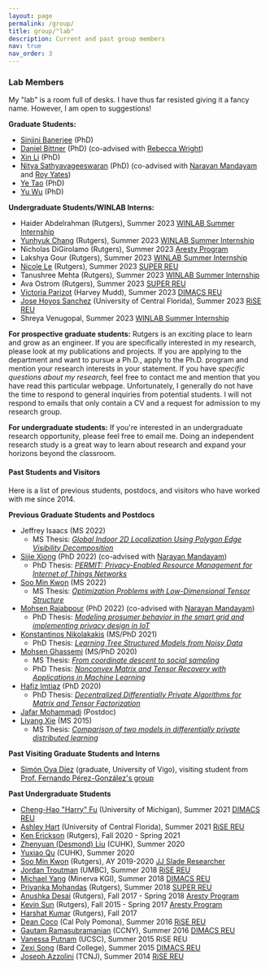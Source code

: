 ```yaml
---
layout: page
permalink: /group/
title: group/"lab"
description: Current and past group members
nav: true
nav_order: 3
---
```


### Lab Members

My "lab" is a room full of desks. I have thus far resisted giving it a fancy name. However, I am open to suggestions!

**Graduate Students:**

*   [Sinjini Banerjee](https://www.linkedin.com/in/sinjinibanerjee/) (PhD)
*   [Daniel Bittner](https://www.linkedin.com/in/daniel-bittner-8776b728/) (PhD) (co-advised with [Rebecca Wright](https://www.cs.columbia.edu/~rwright/))
*   [Xin Li](https://www.linkedin.com/in/xin-li-28359aa2/) (PhD)
*   [Nitya Sathyavageeswaran](https://www.linkedin.com/in/nitya-sathyavageeswaran-493179160/?trk=people-guest_people_search-card) (PhD) (co-advised with [Narayan Mandayam](http://www.winlab.rutgers.edu/~narayan/) and [Roy Yates](http://www.winlab.rutgers.edu/~ryates/))
*   [Ye Tao](https://www.linkedin.com/in/ye-tao-12430a167/) (PhD)
*   [Yu Wu](https://www.linkedin.com/in/yu-wu-b69283269/) (PhD)

**Undergraduate Students/WINLAB Interns:**

*   Haider Abdelrahman (Rutgers), Summer 2023 [WINLAB Summer Internship](https://www.winlab.rutgers.edu/prospective-students/summer-internship/)
*   [Yunhyuk Chang](https://www.linkedin.com/in/yunhyuk-chang-356715202) (Rutgers), Summer 2023 [WINLAB Summer Internship](https://www.winlab.rutgers.edu/prospective-students/summer-internship/)
*   Nicholas DiGirolamo (Rutgers), Summer 2023 [Aresty Program](https://aresty.rutgers.edu)
*   Lakshya Gour (Rutgers), Summer 2023 [WINLAB Summer Internship](https://www.winlab.rutgers.edu/prospective-students/summer-internship/)
*   [Nicole Le](https://www.linkedin.com/in/nicole-le-426072238/) (Rutgers), Summer 2023 [SUPER REU](https://douglass.rutgers.edu/wise/project-super)
*   Tanushree Mehta (Rutgers), Summer 2023 [WINLAB Summer Internship](https://www.winlab.rutgers.edu/prospective-students/summer-internship/)
*   Ava Ostrom (Rutgers), Summer 2023 [SUPER REU](https://douglass.rutgers.edu/wise/project-super)
*   [Victoria Parizot](https://www.linkedin.com/in/martha-victoria-parizot-52214122b/) (Harvey Mudd), Summer 2023 [DIMACS REU](http://reu.dimacs.rutgers.edu/)
*   [Jose Hoyos Sanchez](https://www.linkedin.com/in/jose-hoyos-sanchez/) (University of Central Florida), Summer 2023 [RiSE REU](http://rise.rutgers.edu/)
*   Shreya Venugopal, Summer 2023 [WINLAB Summer Internship](https://www.winlab.rutgers.edu/prospective-students/summer-internship/)


**For prospective graduate students:** Rutgers is an exciting place to learn and grow as an engineer. If you are specifically interested in my research, please look at my publications and projects. If you are applying to the department and want to pursue a Ph.D., apply to the Ph.D. program and mention your research interests in your statement. If you have _specific questions about my research_, feel free to contact me and mention that you have read this particular webpage. Unfortunately, I generally do not have the time to respond to general inquiries from potential students. I will not respond to emails that only contain a CV and a request for admission to my research group. 

**For undergraduate students:** If you're interested in an undergraduate research opportunity, please feel free to email me. Doing an independent research study is a great way to learn about research and expand your horizons beyond the classroom. 

#### Past Students and Visitors

Here is a list of previous students, postdocs, and visitors who have worked with me since 2014. 

**Previous Graduate Students and Postdocs**

*   Jeffrey Isaacs (MS 2022)
    * MS Thesis: [_Global Indoor 2D Localization Using Polygon Edge Visibility Decomposition_](https://rucore.libraries.rutgers.edu/rutgers-lib/69112/)
*   [Sijie Xiong](http://www.ece.rutgers.edu/~sx37/) (PhD 2022) (co-advised with [Narayan Mandayam](http://www.winlab.rutgers.edu/~narayan/))
    * PhD Thesis: [_PERMIT: Privacy-Enabled Resource Management for Internet of Things Networks_](https://rucore.libraries.rutgers.edu/rutgers-lib/67108/)
*   [Soo Min Kwon](https://www.linkedin.com/in/soo-min-kwon-215ba114b/) (MS 2022)
    * MS Thesis: [_Optimization Problems with Low-Dimensional Tensor Structure_](https://rucore.libraries.rutgers.edu/rutgers-lib/67410/)
*   [Mohsen Rajabpour](https://www.linkedin.com/in/mohsen-rajabpour-b5b897105/) (PhD 2022) (co-advised with [Narayan Mandayam](http://www.winlab.rutgers.edu/~narayan/))
    * PhD Thesis: [_Modeling prosumer behavior in the smart grid and implementing privacy design in IoT_](https://rucore.libraries.rutgers.edu/rutgers-lib/67069/)
*   [Konstantinos Nikolakakis](https://knikolakakis.org/) (MS/PhD 2021)  
    * PhD Thesis: [_Learning Tree Structured Models from Noisy Data_](https://rucore.libraries.rutgers.edu/rutgers-lib/66047/)
*   [Mohsen Ghassemi](https://www.ece.rutgers.edu/~mg975/) (MS/PhD 2020)
	* MS Thesis: [_From coordinate descent to social sampling_](https://rucore.libraries.rutgers.edu/rutgers-lib/49967/)
	* PhD Thesis: [_Nonconvex Matrix and Tensor Recovery with Applications in Machine Learning_](https://rucore.libraries.rutgers.edu/rutgers-lib/65376/)
*   [Hafiz Imtiaz](https://hafizimtiaz.buet.ac.bd/) (PhD 2020)
    * PhD Thesis: [_Decentralized Differentially Private Algorithms for Matrix and Tensor Factorization_](https://rucore.libraries.rutgers.edu/rutgers-lib/62938/)
*   [Jafar Mohammadi](https://www.bell-labs.com/usr/jafar.mohammadi) (Postdoc)
*   [Liyang Xie](https://www.linkedin.com/in/li-yang-xie-77163baa/) (MS 2015)  
    * MS Thesis: [_Comparison of two models in differentially private distributed learning_](https://rucore.libraries.rutgers.edu/rutgers-lib/49347/)

**Past Visiting Graduate Students and Interns**

*   [Simón Oya Díez](https://simon-oya.github.io/) (graduate, University of Vigo), visiting student from [Prof. Fernando Pérez-González's group](http://gpsc.uvigo.es/fernando-perez-gonzalez)

**Past Undergraduate Students**

*   [Cheng-Hao "Harry" Fu](https://cs-people.bu.edu/chenghao/) (University of Michigan), Summer 2021 [DIMACS REU](http://reu.dimacs.rutgers.edu/)
*   [Ashley Hart](https://ashleybhart.com/) (University of Central Florida), Summer 2021 [RiSE REU](http://rise.rutgers.edu/)
*   [Ken Erickson](https://www.linkedin.com/in/kenneth-erickson-a79b8616b/) (Rutgers), Fall 2020 - Spring 2021
*   [Zhenyuan (Desmond) Liu](https://desmondlzy.me/) (CUHK), Summer 2020
*   [Yuxiao Qu](https://cohenqu.github.io/) (CUHK), Summer 2020
*   [Soo Min Kwon](https://www.linkedin.com/in/soo-min-kwon-215ba114b/) (Rutgers), AY 2019-2020 [JJ Slade Researcher](https://soe.rutgers.edu/slade)
*   [Jordan Troutman](https://www.linkedin.com/in/jordantroutman/) (UMBC), Summer 2018 [RiSE REU](http://rise.rutgers.edu/)
*   [Michael Yang](https://www.linkedin.com/in/michaelwyang/) (Minerva KGI), Summer 2018 [DIMACS REU](http://reu.dimacs.rutgers.edu/)
*   [Priyanka Mohandas](https://www.likedin.com/in/priyanka-mohandas-766889164/) (Rutgers), Summer 2018 [SUPER REU](https://douglass.rutgers.edu/wise/project-super)
*   [Anushka Desai](https://www.linkedin.com/in/anushka-desai-1b474714b/) (Rutgers), Fall 2017 - Spring 2018 [Aresty Program](https://aresty.rutgers.edu)
*   [Kevin Sun](https://users.cs.duke.edu/~ksun/) (Rutgers), Fall 2015 - Spring 2017 [Aresty Program](https://aresty.rutgers.edu)
*   [Harshat Kumar](https://scholar.google.com/citations?user=QYV0leAAAAAJ&hl=en) (Rutgers), Fall 2017    
*   [Dean Coco](https://www.linkedin.com/in/dean-coco-24bb1299/) (Cal Poly Pomona), Summer 2016 [RiSE REU](http://rise.rutgers.edu/)
*   [Gautam Ramasubramanian](https://www.linkedin.com/in/gautam-ramasubramanian-0b927898/) (CCNY), Summer 2016 [DIMACS REU](http://reu.dimacs.rutgers.edu/)
*   [Vanessa Putnam](https://www.linkedin.com/in/vanessa-putnam-49a287a5/) (UCSC), Summer 2015 RiSE REU
*   [Zexi Song](https://www.linkedin.com/in/zexisong/) (Bard College), Summer 2015 [DIMACS REU](http://reu.dimacs.rutgers.edu/)
*   [Joseph Azzolini](https://www.linkedin.com/in/joseph-a-azzolini-4b2178156/) (TCNJ), Summer 2014 [RiSE REU](http://rise.rutgers.edu/)
